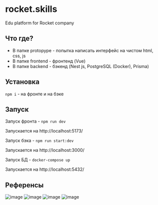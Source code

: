 # rocket.skills
Edu platform for Rocket company

## Что где?
- В папке protopype - попытка написать интерфейс на чистом html, css, js
- В папке frontend - фронтенд (Vue)
- В папке backend - бэкенд (Nest js, PostgreSQL (Docker), Prisma)

## Установка

`npm i` - на фронте и на бэке


## Запуск

Запуск фронта - `npm run dev`

Запускается на http://localhost:5173/

Запуск бэка - `npm run start:dev`

Запускается на http://localhost:3000/

Запуск БД - `docker-compose up`

Запускается на http://localhost:5432/

## Референсы
![image](https://github.com/user-attachments/assets/506a1838-6511-4987-8a7d-f177262237fc)
![image](https://github.com/user-attachments/assets/3140f336-4841-4b61-8b9d-7b3e250ae11c)
![image](https://github.com/user-attachments/assets/3d7c1ea5-2923-4f02-ac21-518db21807f2)
![image](https://github.com/user-attachments/assets/0b280801-7098-4a0e-833c-670b4b81e06e)

